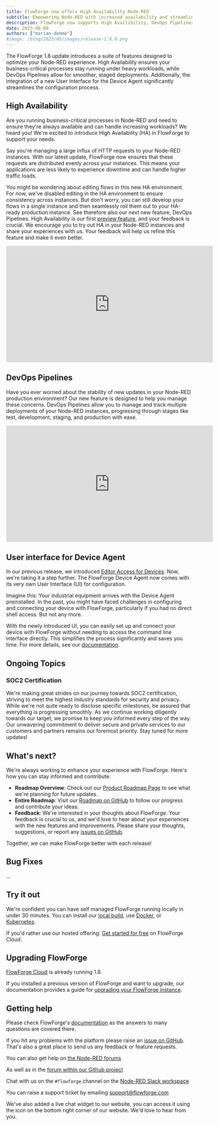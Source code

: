 ```yaml
---
title: FlowForge now offers High Availability Node-RED
subtitle: Empowering Node-RED with increased availability and streamlined deployment pipelines
description: FlowForge now supports High Availibility, DevOps Pipelines and more
date: 2023-06-08 
authors: ["marian-demme"]
#image: /blog/2023/05/images/release-1.8.0.png
---
```


The FlowForge 1.8 update introduces a suite of features designed to optimize your Node-RED experience. High Availability ensures your business-critical processes stay running under heavy workloads, while DevOps Pipelines allow for smoother, staged deployments. Additionally, the integration of a new User Interface for the Device Agent significantly streamlines the configuration process.

<!--more-->

## High Availability
Are you running business-critical processes in Node-RED and need to ensure they're always available and can handle increasing workloads? We heard you! We're excited to introduce High Availability (HA) in FlowForge to support your needs.

Say you're managing a large influx of HTTP requests to your Node-RED instances. With our latest update, FlowForge now ensures that these requests are distributed evenly across your instances. This means your applications are less likely to experience downtime and can handle higher traffic loads​.

You might be wondering about editing flows in this new HA environment. For now, we've disabled editing in the HA environment to ensure consistency across instances. But don't worry, you can still develop your flows in a single instance and then seamlessly roll them out to your HA-ready production instance. See therefore also our next new feature, DevOps Pipelines. High Availability is our first [preview feature](https://flowforge.com/handbook/product/versioning/#preview-features), and your feedback is crucial. We encourage you to try out HA in your Node-RED instances and share your experiences with us. Your feedback will help us refine this feature and make it even better.

<iframe width="560" height="315" src="https://www.youtube.com/embed/zS6P3RR86vE" title="YouTube video player" frameborder="0" allow="accelerometer; autoplay; clipboard-write; encrypted-media; gyroscope; picture-in-picture" allowfullscreen></iframe>

## DevOps Pipelines

Have you ever worried about the stability of new updates in your Node-RED production environment? Our new feature is designed to help you manage these concerns. DevOps Pipelines allow you to manage and track multiple deployments of your Node-RED instances, progressing through stages like test, development, staging, and production with ease​.

<iframe width="560" height="315" src="https://www.youtube.com/embed/S--viuPhrS8" title="YouTube video player" frameborder="0" allow="accelerometer; autoplay; clipboard-write; encrypted-media; gyroscope; picture-in-picture" allowfullscreen></iframe>

## User interface for Device Agent

In our previous release, we introduced [Editor Access for Devices](../05/flowforge-1-7-released.md). Now, we're taking it a step further. The FlowForge Device Agent now comes with its very own User Interface (UI) for configuration.

Imagine this: Your industrial equipment arrives with the Device Agent preinstalled. In the past, you might have faced challenges in configuring and connecting your device with FlowForge, particularly if you had no direct shell access. But not any more.

With the newly introduced UI, you can easily set up and connect your device with FlowForge without needing to access the command line interface directly. This simplifies the process significantly and saves you time. For more details, see our [documentation]().

## Ongoing Topics

### SOC2 Certification

We're making great strides on our journey towards SOC2 certification, striving to meet the highest industry standards for security and privacy. While we're not quite ready to disclose specific milestones, be assured that everything is progressing smoothly. As we continue working diligently towards our target, we promise to keep you informed every step of the way. Our unwavering commitment to deliver secure and private services to our customers and partners remains our foremost priority. Stay tuned for more updates!

## What's next?

We're always working to enhance your experience with FlowForge. Here's how you can stay informed and contribute:

- **Roadmap Overview**: Check out our [Product Roadmap Page](https://flowforge.com/product/roadmap/) to see what we're planning for future updates.
- **Entire Roadmap**: Visit our [Roadmap on GitHub](https://github.com/orgs/flowforge/projects/5) to follow our progress and contribute your ideas.
- **Feedback**: We're interested in your thoughts about FlowForge. Your feedback is crucial to us, and we'd love to hear about your experiences with the new features and improvements. Please share your thoughts, suggestions, or report any [issues on GitHub](https://github.com/flowforge/flowforge/issues/new/choose). 

Together, we can make FlowForge better with each release!

## Bug Fixes

...

## Try it out

We're confident you can have self managed FlowForge running locally in under 30 minutes.
You can install our [local build](https://flowforge.com/docs/install/local/), use [Docker](https://flowforge.com/docs/install/docker/), or [Kubernetes](https://flowforge.com/docs/install/kubernetes/).

If you'd rather use our hosted offering: [Get started for free](https://app.flowforge.com/account/create) on FlowForge Cloud.

## Upgrading FlowForge

[FlowForge Cloud](https://app.flowforge.com) is already running 1.8.

If you installed a previous version of FlowForge and want to upgrade, our documentation provides a
guide for [upgrading your FlowForge instance](https://flowforge.com/docs/upgrade/).

## Getting help

Please check FlowForge's [documentation](https://flowforge.com/docs/) as the answers to many questions are covered there.

If you hit any problems with the platform please raise an [issue on GitHub](https://github.com/flowforge/flowforge/issues).
That's also a great place to send us any feedback or feature requests.

You can also get help on [the Node-RED forums](https://discourse.nodered.org/)

As well as in the [forum within our Github project](https://github.com/flowforge/flowforge/discussions)

Chat with us on the `#flowforge` channel on the [Node-RED Slack workspace](https://nodered.org/slack)

You can raise a support ticket by emailing [support@flowforge.com](mailto:support@flowforge.com)

We've also added a live chat widget to our website, you can access it using the icon on the bottom right corner of our website. We'd love to hear from you.
